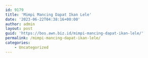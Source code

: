 ```yaml
---
id: 9179
title: 'Mimpi Mancing Dapat Ikan Lele'
date: '2023-06-22T04:38:16+00:00'
author: admin
layout: post
guid: 'https://bos.awn.biz.id/mimpi-mancing-dapat-ikan-lele/'
permalink: /mimpi-mancing-dapat-ikan-lele/
categories:
    - Uncategorized
---
```


